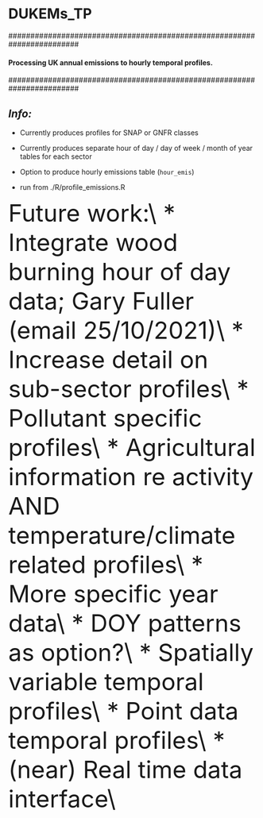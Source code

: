 # DUKEMs_TP

########################################################################
#### **Processing UK annual emissions to hourly temporal profiles.**
########################################################################

*Info:*
----------------

* Currently produces profiles for SNAP or GNFR classes
* Currently produces separate hour of day / day of week / month of year tables for each sector
* Option to produce hourly emissions table (`hour_emis`)

* run from ./R/profile_emissions.R

<font size="7"> 
Future work:\
    * Integrate wood burning hour of day data; Gary Fuller (email 25/10/2021)\
    * Increase detail on sub-sector profiles\
    * Pollutant specific profiles\
    * Agricultural information re activity AND temperature/climate related profiles\
    * More specific year data\
    * DOY patterns as option?\
    * Spatially variable temporal profiles\
    * Point data temporal profiles\
    * (near) Real time data interface\
</font> 

